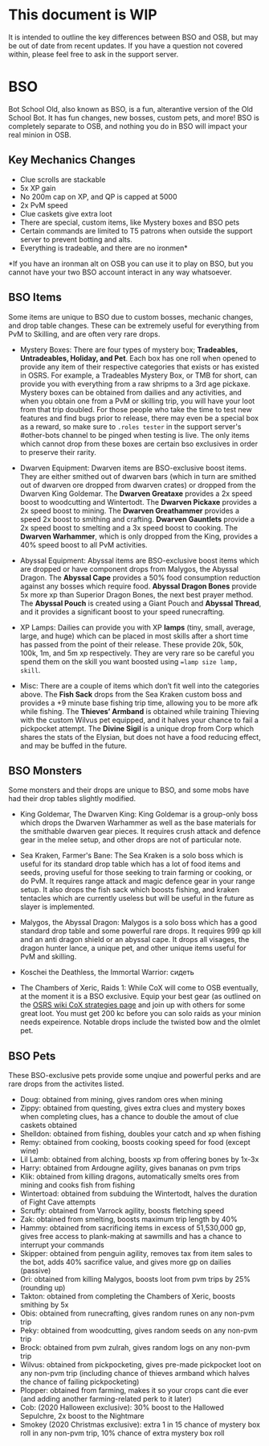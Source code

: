 # This document is WIP 
It is intended to outline the key differences between BSO and OSB, but may be out of date from recent updates. If you have a question not covered within, please feel free to ask in the support server.

# BSO
Bot School Old, also known as BSO, is a fun, alterantive version of the Old School Bot. It has fun changes, new bosses, custom pets, and more! BSO is completely separate to OSB, and nothing you do in BSO will impact your real minion in OSB. 

## Key Mechanics Changes
- Clue scrolls are stackable
- 5x XP gain
- No 200m cap on XP, and QP is capped at 5000
- 2x PvM speed
- Clue caskets give extra loot
- There are special, custom items, like Mystery boxes and BSO pets
- Certain commands are limited to T5 patrons when outside the support server to prevent botting and alts.
- Everything is tradeable, and there are no ironmen*

*If you have an ironman alt on OSB you can use it to play on BSO, but you cannot have your two BSO account interact in any way whatsoever. 

## BSO Items
Some items are unique to BSO due to custom bosses, mechanic changes, and drop table changes. These can be extremely useful for everything from PvM to Skilling, and are often very rare drops. 

- Mystery Boxes: There are four types of mystery box; **Tradeables, Untradeables, Holiday, and Pet**. Each box has one roll when opened to provide any item of their respective categories that exists or has existed in OSRS. For example, a Tradeables Mystery Box, or TMB for short, can provide you with everything from a raw shripms to a 3rd age pickaxe. Mystery boxes can be obtained from dailies and any activities, and when you obtain one from a PvM or skilling trip, you will have your loot from that trip doubled. For those people who take the time to test new features and find bugs prior to release, there may even be a special box as a reward, so make sure to `.roles tester` in the support server's #other-bots channel to be pinged when testing is live. The only items which cannot drop from these boxes are certain bso exclusives in order to preserve their rarity.

- Dwarven Equipment: Dwarven items are BSO-exclusive boost items. They are either smithed out of dwarven bars (which in turn are smithed out of dwarven ore dropped from dwarven crates) or dropped from the Dwarven King Goldemar. The **Dwarven Greataxe** provides a 2x speed boost to woodcutting and Wintertodt. The **Dwarven Pickaxe** provides a 2x speed boost to mining. The **Dwarven Greathammer** provides a speed 2x boost to smithing and crafting. **Dwarven Gauntlets** provide a 2x speed boost to smelting and a 3x speed boost to cooking. The **Dwarven Warhammer**, which is only dropped from the King, provides a 40% speed boost to all PvM activities. 

- Abyssal Equipment: Abyssal items are BSO-exclusive boost items which are dropped or have component drops from Malygos, the Abyssal Dragon. The **Abyssal Cape** provides a 50% food consumption reduction against any bosses which require food. **Abyssal Dragon Bones** provide 5x more xp than Superior Dragon Bones, the next best prayer method. The **Abyssal Pouch** is created using a Giant Pouch and **Abyssal Thread**, and it provides a significant boost to your speed runecrafting.

- XP Lamps:
Dailies can provide you with XP **lamps** (tiny, small, average, large, and huge) which can be placed in most skills after a short time has passed from the point of their release. These provide 20k, 50k, 100k, 1m, and 5m xp respectively. They are very rare so be careful you spend them on the skill you want boosted using `=lamp size lamp, skill`.

- Misc:
There are a couple of items which don’t fit well into the categories above. The **Fish Sack** drops from the Sea Kraken custom boss and provides a +9 minute base fishing trip time, allowing you to be more afk while fishing. The **Thieves’ Armband** is obtained while training Thieving with the custom Wilvus pet equipped, and it halves your chance to fail a pickpocket attempt. The **Divine Sigil** is a unique drop from Corp which shares the stats of the Elysian, but does not have a food reducing effect, and may be buffed in the future. 


## BSO Monsters
Some monsters and their drops are unique to BSO, and some mobs have had their drop tables slightly modified. 

- King Goldemar, The Dwarven King:
King Goldemar is a group-only boss which drops the Dwarven Warhammer as well as the base materials for the smithable dwarven gear pieces. It requires crush attack and defence gear in the melee setup, and other drops are not of particular note. 

- Sea Kraken, Farmer's Bane:
The Sea Kraken is a solo boss which is useful for its standard drop table which has a lot of food items and seeds, proving useful for those seeking to train farming or cooking, or do PvM. It requires range attack and magic defence gear in your range setup. It also drops the fish sack which boosts fishing, and kraken tentacles which are currently useless but will be useful in the future as slayer is implemented.

- Malygos, the Abyssal Dragon:
Malygos is a solo boss which has a good standard drop table and some powerful rare drops. It requires 999 qp kill and an anti dragon shield or an abyssal cape. It drops all visages, the dragon hunter lance, a unique pet, and other unique items useful for PvM and skilling. 

- Koschei the Deathless, the Immortal Warrior:
сидеть

- The Chambers of Xeric, Raids 1:
While CoX will come to OSB eventually, at the moment it is a BSO exclusive. Equip your best gear (as outlined on the [OSRS wiki CoX strategies page](https://oldschool.runescape.wiki/w/Chambers_of_Xeric/Strategies) and join up with others for some great loot. You must get 200 kc before you can solo raids as your minion needs expeirence. Notable drops include the twisted bow and the olmlet pet.

## BSO Pets
These BSO-exclusive pets provide some unqiue and powerful perks and are rare drops from the activites listed.

- Doug: obtained from mining, gives random ores when mining
- Zippy: obtained from questing, gives extra clues and mystery boxes when completing clues, has a chance to double the amout of clue caskets obtained
- Shelldon: obtained from fishing, doubles your catch and xp when fishing
- Remy: obtained from cooking, boosts cooking speed for food (except wine)
- Lil Lamb: obtained from alching, boosts xp from offering bones by 1x-3x
- Harry: obtained from Ardougne agility, gives bananas on pvm trips
- Klik: obtained from killing dragons, automatically smelts ores from mining and cooks fish from fishing
- Wintertoad: obtained from subduing the Wintertodt, halves the duration of Fight Cave attempts
- Scruffy: obtained from Varrock agility, boosts fletching speed
- Zak: obtained from smelting, boosts maximum trip length by 40%
- Hammy: obtained from sacrificing items in excess of 51,530,000 gp, gives free access to plank-making at sawmills and has a chance to interrupt your commands
- Skipper: obtained from penguin agility, removes tax from item sales to the bot, adds 40% sacrifice value, and gives more gp on dailies (passive)
- Ori: obtained from killing Malygos, boosts loot from pvm trips by 25% (rounding up)
- Takton: obtained from completing the Chambers of Xeric, boosts smithing by 5x
- Obis: obtained from runecrafting, gives random runes on any non-pvm trip
- Peky: obtained from woodcutting, gives random seeds on any non-pvm trip
- Brock: obtained from pvm zulrah, gives random logs on any non-pvm trip
- Wilvus: obtained from pickpocketing, gives pre-made pickpocket loot on any non-pvm trip (including chance of thieves armband which halves the chance of failing pickpocketing)
- Plopper: obtained from farming, makes it so your crops cant die ever (and adding another farming-related perk to it later)
- Cob: (2020 Halloween exclusive): 30% boost to the Hallowed Sepulchre, 2x boost to the Nightmare
- Smokey (2020 Christmas exclusive): extra 1 in 15 chance of mystery box roll in any non-pvm trip, 10% chance of extra mystery box roll
